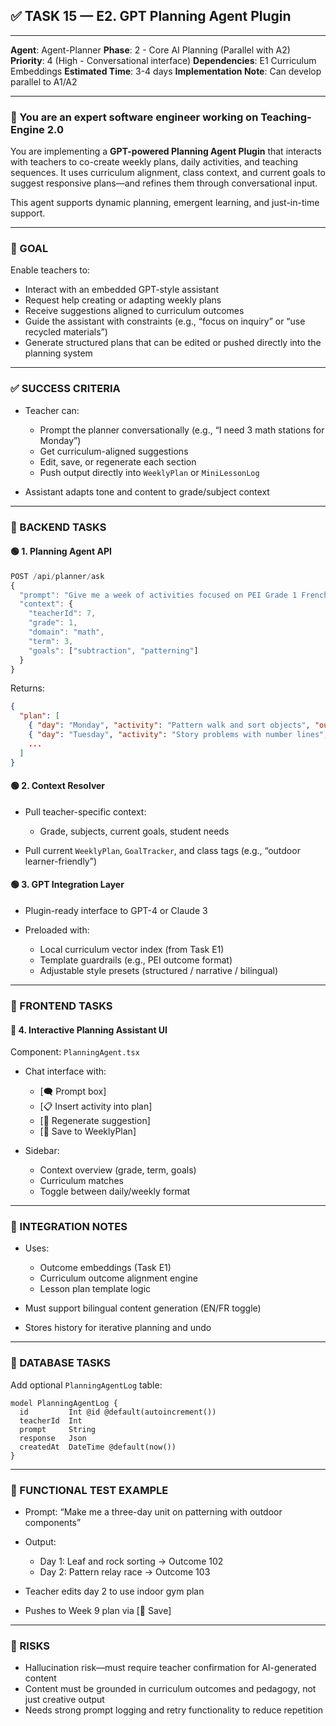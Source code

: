 ## ✅ TASK 15 — E2. GPT Planning Agent Plugin

---

**Agent**: Agent-Planner
**Phase**: 2 - Core AI Planning (Parallel with A2)
**Priority**: 4 (High - Conversational interface)
**Dependencies**: E1 Curriculum Embeddings
**Estimated Time**: 3-4 days
**Implementation Note**: Can develop parallel to A1/A2

---

### 🧠 You are an expert software engineer working on Teaching-Engine 2.0

You are implementing a **GPT-powered Planning Agent Plugin** that interacts with teachers to co-create weekly plans, daily activities, and teaching sequences. It uses curriculum alignment, class context, and current goals to suggest responsive plans—and refines them through conversational input.

This agent supports dynamic planning, emergent learning, and just-in-time support.

---

### 🔹 GOAL

Enable teachers to:

- Interact with an embedded GPT-style assistant
- Request help creating or adapting weekly plans
- Receive suggestions aligned to curriculum outcomes
- Guide the assistant with constraints (e.g., “focus on inquiry” or “use recycled materials”)
- Generate structured plans that can be edited or pushed directly into the planning system

---

### ✅ SUCCESS CRITERIA

- Teacher can:

  - Prompt the planner conversationally (e.g., “I need 3 math stations for Monday”)
  - Get curriculum-aligned suggestions
  - Edit, save, or regenerate each section
  - Push output directly into `WeeklyPlan` or `MiniLessonLog`

- Assistant adapts tone and content to grade/subject context

---

### 🔧 BACKEND TASKS

#### 🟢 1. Planning Agent API

```ts
POST /api/planner/ask
{
  "prompt": "Give me a week of activities focused on PEI Grade 1 French immersion math outcomes.",
  "context": {
    "teacherId": 7,
    "grade": 1,
    "domain": "math",
    "term": 3,
    "goals": ["subtraction", "patterning"]
  }
}
```

Returns:

```json
{
  "plan": [
    { "day": "Monday", "activity": "Pattern walk and sort objects", "outcomes": [105, 106] },
    { "day": "Tuesday", "activity": "Story problems with number lines", "outcomes": [108] },
    ...
  ]
}
```

#### 🟢 2. Context Resolver

- Pull teacher-specific context:

  - Grade, subjects, current goals, student needs

- Pull current `WeeklyPlan`, `GoalTracker`, and class tags (e.g., “outdoor learner-friendly”)

#### 🟢 3. GPT Integration Layer

- Plugin-ready interface to GPT-4 or Claude 3
- Preloaded with:

  - Local curriculum vector index (from Task E1)
  - Template guardrails (e.g., PEI outcome format)
  - Adjustable style presets (structured / narrative / bilingual)

---

### 🎨 FRONTEND TASKS

#### 🔵 4. Interactive Planning Assistant UI

Component: `PlanningAgent.tsx`

- Chat interface with:

  - \[🗨️ Prompt box]
  - \[📋 Insert activity into plan]
  - \[🔄 Regenerate suggestion]
  - \[📁 Save to WeeklyPlan]

- Sidebar:

  - Context overview (grade, term, goals)
  - Curriculum matches
  - Toggle between daily/weekly format

---

### 🔗 INTEGRATION NOTES

- Uses:

  - Outcome embeddings (Task E1)
  - Curriculum outcome alignment engine
  - Lesson plan template logic

- Must support bilingual content generation (EN/FR toggle)
- Stores history for iterative planning and undo

---

### 📁 DATABASE TASKS

Add optional `PlanningAgentLog` table:

```prisma
model PlanningAgentLog {
  id         Int @id @default(autoincrement())
  teacherId  Int
  prompt     String
  response   Json
  createdAt  DateTime @default(now())
}
```

---

### 🧪 FUNCTIONAL TEST EXAMPLE

- Prompt: “Make me a three-day unit on patterning with outdoor components”
- Output:

  - Day 1: Leaf and rock sorting → Outcome 102
  - Day 2: Pattern relay race → Outcome 103

- Teacher edits day 2 to use indoor gym plan
- Pushes to Week 9 plan via \[📁 Save]

---

### 🚩 RISKS

- Hallucination risk—must require teacher confirmation for AI-generated content
- Content must be grounded in curriculum outcomes and pedagogy, not just creative output
- Needs strong prompt logging and retry functionality to reduce repetition
